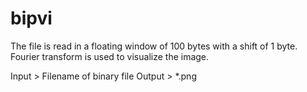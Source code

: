 # bipvi
The file is read in a floating window of 100 bytes with a shift of 1 byte.
Fourier transform is used to visualize the image.

Input > Filename of binary file
Output > *.png 
